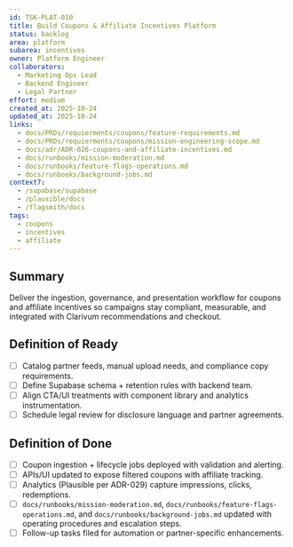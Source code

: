 ```yaml
---
id: TSK-PLAT-010
title: Build Coupons & Affiliate Incentives Platform
status: backlog
area: platform
subarea: incentives
owner: Platform Engineer
collaborators:
  - Marketing Ops Lead
  - Backend Engineer
  - Legal Partner
effort: medium
created_at: 2025-10-24
updated_at: 2025-10-24
links:
  - docs/PRDs/requierments/coupons/feature-requirements.md
  - docs/PRDs/requierments/coupons/mission-engineering-scope.md
  - docs/adr/ADR-026-coupons-and-affiliate-incentives.md
  - docs/runbooks/mission-moderation.md
  - docs/runbooks/feature-flags-operations.md
  - docs/runbooks/background-jobs.md
context7:
  - /supabase/supabase
  - /plausible/docs
  - /flagsmith/docs
tags:
  - coupons
  - incentives
  - affiliate
---
```


## Summary
Deliver the ingestion, governance, and presentation workflow for coupons and affiliate incentives so campaigns stay compliant, measurable, and integrated with Clarivum recommendations and checkout.

## Definition of Ready
- [ ] Catalog partner feeds, manual upload needs, and compliance copy requirements.
- [ ] Define Supabase schema + retention rules with backend team.
- [ ] Align CTA/UI treatments with component library and analytics instrumentation.
- [ ] Schedule legal review for disclosure language and partner agreements.

## Definition of Done
- [ ] Coupon ingestion + lifecycle jobs deployed with validation and alerting.
- [ ] APIs/UI updated to expose filtered coupons with affiliate tracking.
- [ ] Analytics (Plausible per ADR-029) capture impressions, clicks, redemptions.
- [ ] `docs/runbooks/mission-moderation.md`, `docs/runbooks/feature-flags-operations.md`, and `docs/runbooks/background-jobs.md` updated with operating procedures and escalation steps.
- [ ] Follow-up tasks filed for automation or partner-specific enhancements.
